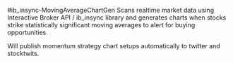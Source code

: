#ib_insync-MovingAverageChartGen
Scans realtime market data using Interactive Broker API / ib_insync library and generates charts when stocks strike statistically significant moving averages to alert for buying opportunities.

Will publish momentum strategy chart setups automatically to twitter and stocktwits.
